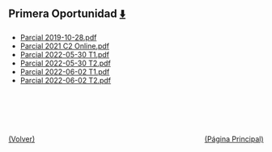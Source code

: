 
<html>
<body>
<h2>Primera Oportunidad <a href="https://downgit.github.io/#/home?url=https://github.com/Apuntes-FIUBA/Apuntes-Electronica/tree/main/86 - Electrónica/8603 - Dispositivos Semiconductores/Examenes/Parciales/Primera Oportunidad" style="font-size:20px">  ⬇️ </a></h2>
<ul>
    <li><a href="Parcial 2019-10-28.pdf">Parcial 2019-10-28.pdf</a></li>
    <li><a href="Parcial 2021 C2 Online.pdf">Parcial 2021 C2 Online.pdf</a></li>
    <li><a href="Parcial 2022-05-30 T1.pdf">Parcial 2022-05-30 T1.pdf</a></li>
    <li><a href="Parcial 2022-05-30 T2.pdf">Parcial 2022-05-30 T2.pdf</a></li>
    <li><a href="Parcial 2022-06-02 T1.pdf">Parcial 2022-06-02 T1.pdf</a></li>
    <li><a href="Parcial 2022-06-02 T2.pdf">Parcial 2022-06-02 T2.pdf</a></li>
</ul>
</body>
</html>








<br><br><br><br><br><a href="../" style="float: left">(Volver)</a> <a href="https://apuntes-fiuba.github.io/Apuntes-Electronica" style="float: right">(Página Principal)</a>
